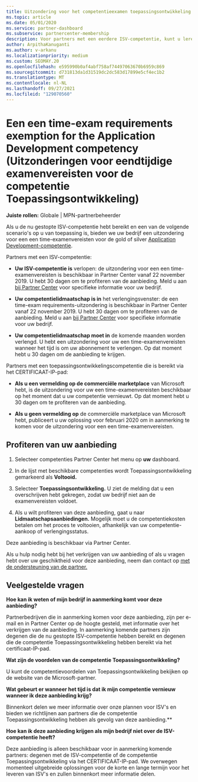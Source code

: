 ```yaml
---
title: Uitzondering voor het competentieexamen toepassingsontwikkeling
ms.topic: article
ms.date: 05/01/2020
ms.service: partner-dashboard
ms.subservice: partnercenter-membership
description: Voor partners met een eerdere ISV-competentie, kunt u leren hoe u een een time-exam requirements-uitzondering krijgt voor de competentie Toepassingsontwikkeling
author: ArpithaKanuganti
ms.author: v-arkanu
ms.localizationpriority: medium
ms.custom: SEOMAY.20
ms.openlocfilehash: e595990b0af4abf758af74497063670b6959c869
ms.sourcegitcommit: d731813da1d31519dc2dc583d17899e5cf4ec1b2
ms.translationtype: MT
ms.contentlocale: nl-NL
ms.lasthandoff: 09/27/2021
ms.locfileid: "129070560"
---
```

# <a name="one-time-exam-requirements-exemption-for-the-application-development-competency"></a>Een een time-exam requirements exemption for the Application Development competency (Uitzonderingen voor eendtijdige examenvereisten voor de competentie Toepassingsontwikkeling)

**Juiste rollen:** Globale | MPN-partnerbeheerder

Als u de nu gestopte ISV-competentie hebt bereikt en een van de volgende scenario's op u van toepassing is, bieden we uw bedrijf een uitzondering voor een een time-examenvereisten voor de gold of silver [Application Development-competentie](https://partner.microsoft.com/membership/application-development-competency). 

Partners met een ISV-competentie:

- **Uw ISV-competentie is** verlopen: de uitzondering voor een een time-examenvereisten is beschikbaar in Partner Center vanaf 22 november 2019. U hebt 30 dagen om te profiteren van de aanbieding. Meld u aan [bij Partner Center](https://partner.microsoft.com) voor specifieke informatie voor uw bedrijf.

- **Uw competentielidmaatschap is in** het verlengingsvenster: de een time-exam requirements-uitzondering is beschikbaar in Partner Center vanaf 22 november 2019. U hebt 30 dagen om te profiteren van de aanbieding. Meld u aan [bij Partner Center](https://partner.microsoft.com) voor specifieke informatie voor uw bedrijf.

- **Uw competentielidmaatschap moet in** de komende maanden worden verlengd. U hebt een uitzondering voor uw een time-examenvereisten wanneer het tijd is om uw abonnement te verlengen. Op dat moment hebt u 30 dagen om de aanbieding te krijgen.

Partners met een toepassingsontwikkelingscompetentie die is bereikt via het CERTIFICAAT-IP-pad:

- **Als u een vermelding op de commerciële marketplace** van Microsoft hebt, is de uitzondering voor uw een time-examenvereisten beschikbaar op het moment dat u uw competentie vernieuwt. Op dat moment hebt u 30 dagen om te profiteren van de aanbieding.

- **Als u geen [](https://azure.microsoft.com/overview/commercial-marketplace/) vermelding op** de commerciële marketplace van Microsoft hebt, publiceert u uw oplossing voor februari 2020 om in aanmerking te komen voor de uitzondering voor een een time-examenvereisten.

## <a name="how-to-take-advantage-of-your-offer"></a>Profiteren van uw aanbieding

1. Selecteer competenties Partner Center het menu op **uw** dashboard.
2. In de lijst met beschikbare competenties wordt Toepassingsontwikkeling gemarkeerd als **Voltooid.**

3. Selecteer **Toepassingsontwikkeling.** U ziet de melding dat u een overschrijven hebt gekregen, zodat uw bedrijf niet aan de examenvereisten voldoet. 

4. Als u wilt profiteren van deze aanbieding, gaat u naar **Lidmaatschapsaanbiedingen.** Mogelijk moet u de competentiekosten betalen om het proces te voltooien, afhankelijk van uw competentie-aankoop of verlengingsstatus. 

Deze aanbieding is beschikbaar via Partner Center.

Als u hulp nodig hebt bij het verkrijgen van uw aanbieding of als u vragen hebt over uw geschiktheid voor deze aanbieding, neem dan contact op [met de ondersteuning van de partner.](https://partner.microsoft.com/Support) 

## <a name="frequently-asked-questions"></a>Veelgestelde vragen

**Hoe kan ik weten of mijn bedrijf in aanmerking komt voor deze aanbieding?**

Partnerbedrijven die in aanmerking komen voor deze aanbieding, zijn per e-mail en in Partner Center op de hoogte gesteld, met informatie over het verkrijgen van de aanbieding. In aanmerking komende partners zijn degenen die de nu gestopte ISV-competentie hebben bereikt en degenen die de competentie Toepassingsontwikkeling hebben bereikt via het certificaat-IP-pad. 

**Wat zijn de voordelen van de competentie Toepassingsontwikkeling?**

U kunt de competentievoordelen van Toepassingsontwikkeling bekijken op de website van de Microsoft-partner. 

**Wat gebeurt er wanneer het tijd is dat ik mijn competentie vernieuw wanneer ik deze aanbieding krijg?** 

Binnenkort delen we meer informatie over onze plannen voor ISV's en bieden we richtlijnen aan partners die de competentie Toepassingsontwikkeling hebben als gevolg van deze aanbieding.**  

**Hoe kan ik deze aanbieding krijgen als mijn bedrijf niet over de ISV-competentie heeft?**

Deze aanbieding is alleen beschikbaar voor in aanmerking komende partners: degenen met de ISV-competentie of de competentie Toepassingsontwikkeling via het CERTIFICAAT-IP-pad. We overwegen momenteel uitgebreide oplossingen voor de korte en lange termijn voor het leveren van ISV's en zullen binnenkort meer informatie delen. 



